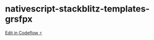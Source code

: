 # nativescript-stackblitz-templates-grsfpx

[Edit in Codeflow ⚡️](https://stackblitz.com/~/github.com/johnkuefler/nativescript-stackblitz-templates-grsfpx)
